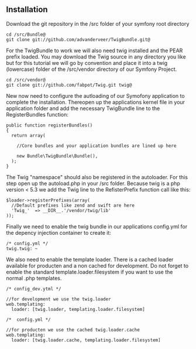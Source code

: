 ## Installation

Download the git repository in the /src folder of your symfony root directory

    cd /src/Bundle@
    git clone git://github.com/advanderveer/TwigBundle.git@

For the TwigBundle to work we will also need twig installed and the PEAR prefix loaded. 
You may download the Twig source in any directory you like but for this tutorial we will 
go by convention and place it into a twig (lowercase) folder of the /src/vendor directory 
of our Symfony Project.

    cd /src/vendor@
    git clone git://github.com/fabpot/Twig.git twig@

New now need to configure the autloading of our Symofony application to complete the installation. 
Thereopen up the applications kernel file in your application folder and add the necessary TwigBundle 
line to the RegisterBundles function:

    public function registerBundles()
    {
      return array(
    
        //Core bundles and your application bundles are lined up here
    
        new Bundle\TwigBundle\Bundle(),
      );
    }

The Twig "namespace" should also be registered in the autoloader. 
For this step open up the autoload.php in your /src folder. 
Because twig is a php version < 5.3 we add the Twig line to 
the RefisterPrefix function call like this:

    $loader->registerPrefixes(array(
      //Default prefixes like zend and swift are here
      'Twig_'  => __DIR__.'/vendor/twig/lib'
    ));

Finally we need to enable the twig bundle in our applications 
config.yml for the depency injection container to create it:

    /* config.yml */
    twig.twig: ~

We also need to enable the template loader. There is a cached loader available for producten 
and a non cached for development. Do not forget to enable the standard 
template.loader.filesystem if you want to use the normal .php templates.

    /* config_dev.ytml */

    //for development we use the twig.loader
    web.templating:
      loader: [twig.loader, templating.loader.filesystem]

    /*  config.yml */

    //for producten we use the cached twig.loader.cache
    web.templating:
      loader: [twig.loader.cache, templating.loader.filesystem]
